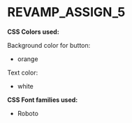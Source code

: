 # REVAMP_ASSIGN_5
**CSS Colors used:**

Background color for button:

- orange

Text color:

- white

**CSS Font families used:**

- Roboto
